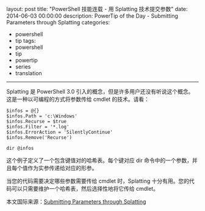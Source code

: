 ﻿layout: post
title: "PowerShell 技能连载 - 用 Splatting 技术提交参数"
date: 2014-06-03 00:00:00
description: PowerTip of the Day - Submitting Parameters through Splatting
categories:
- powershell
- tip
tags:
- powershell
- tip
- powertip
- series
- translation
---
Splatting 是 PowerShell 3.0 引入的概念，但是许多用户还没有听说这个概念。这是一种以可编程的方式将参数传给 cmdlet 的技术。请看：

    $infos = @{}
    $infos.Path = 'c:\Windows'
    $infos.Recurse = $true
    $infos.Filter = '*.log'
    $infos.ErrorAction = 'SilentlyContinue'
    $infos.Remove('Recurse')
    
    dir @infos 

这个例子定义了一个包含键值对的哈希表。每个键对应 dir 命令中的一个参数，并且每个值作为实参传递给对应的形参。

当您的代码需要决定哪些参数需要传给 cmdlet 时，Splatting 十分有用。您的代码可以只需要维护一个哈希表，然后选择性地将它传给 cmdlet。

<!--more-->
本文国际来源：[Submitting Parameters through Splatting](http://powershell.com/cs/blogs/tips/archive/2014/06/03/submitting-parameters-through-splatting.aspx)

